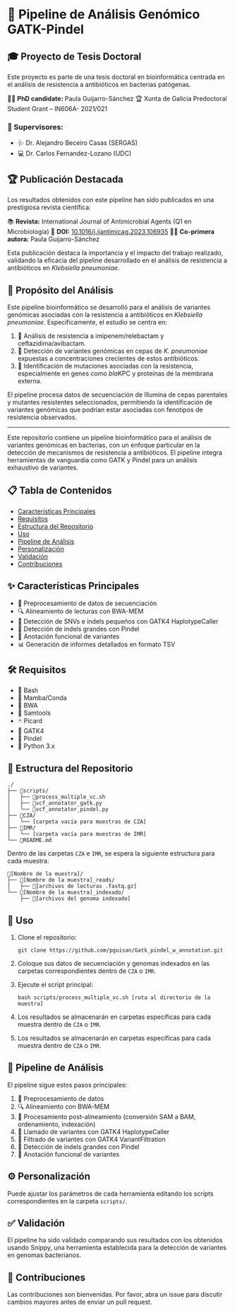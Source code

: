 # 🧬 Pipeline de Análisis Genómico GATK-Pindel

## 🎓 Proyecto de Tesis Doctoral

Este proyecto es parte de una tesis doctoral en bioinformática centrada en el análisis de resistencia a antibióticos en bacterias patógenas.

👩‍🔬 **PhD candidate:** Paula Guijarro-Sánchez
🏆 Xunta de Galicia Predoctoral Student Grant – IN606A- 2021/021

### 👥 Supervisores:

- 🩺 Dr. Alejandro Beceiro Casas (SERGAS)
- 💻 Dr. Carlos Fernandez-Lozano (UDC)

## 🏆 Publicación Destacada

Los resultados obtenidos con este pipeline han sido publicados en una prestigiosa revista científica:

📚 **Revista:** International Journal of Antimicrobial Agents (Q1 en Microbiología)
🔗 **DOI:** [10.1016/j.ijantimicag.2023.106935](https://doi.org/10.1016/j.ijantimicag.2023.106935)
👩‍🔬 **Co-primera autora:** Paula Guijarro-Sánchez

Esta publicación destaca la importancia y el impacto del trabajo realizado, validando la eficacia del pipeline desarrollado en el análisis de resistencia a antibióticos en *Klebsiella pneumoniae*.


## 🎯 Propósito del Análisis

Este pipeline bioinformático se desarrolló para el análisis de variantes genómicas asociadas con la resistencia a antibióticos en *Klebsiella pneumoniae*. Específicamente, el estudio se centra en:

1. 💊 Análisis de resistencia a imipenem/relebactam y ceftazidima/avibactam.
2. 🔬 Detección de variantes genómicas en cepas de *K. pneumoniae* expuestas a concentraciones crecientes de estos antibióticos.
3. 🧫 Identificación de mutaciones asociadas con la resistencia, especialmente en genes como *bla*KPC y proteínas de la membrana externa.

El pipeline procesa datos de secuenciación de Illumina de cepas parentales y mutantes resistentes seleccionados, permitiendo la identificación de variantes genómicas que podrían estar asociadas con fenotipos de resistencia observados.

---

Este repositorio contiene un pipeline bioinformático para el análisis de variantes genómicas en bacterias, con un enfoque particular en la detección de mecanismos de resistencia a antibióticos. El pipeline integra herramientas de vanguardia como GATK y Pindel para un análisis exhaustivo de variantes.

## 📋 Tabla de Contenidos

- [Características Principales](#-características-principales)
- [Requisitos](#-requisitos)
- [Estructura del Repositorio](#-estructura-del-repositorio)
- [Uso](#-uso)
- [Pipeline de Análisis](#-pipeline-de-análisis)
- [Personalización](#-personalización)
- [Validación](#-validación)
- [Contribuciones](#-contribuciones)

## ✨ Características Principales

- 🧹 Preprocesamiento de datos de secuenciación
- 🔍 Alineamiento de lecturas con BWA-MEM
- 🧩 Detección de SNVs e indels pequeños con GATK4 HaplotypeCaller
- 📏 Detección de indels grandes con Pindel
- 📝 Anotación funcional de variantes
- 📊 Generación de informes detallados en formato TSV

## 🛠 Requisitos

- 🐚 Bash
- 🐍 Mamba/Conda
- 🧬 BWA
- 🧰 Samtools
- 🃏 Picard
- 🧬 GATK4
- 📏 Pindel
- 🐍 Python 3.x

## 📂 Estructura del Repositorio
```
./
├── 📁scripts/
│   ├── 📜process_multiple_vc.sh
│   ├── 📜vcf_annotator_gatk.py
│   └── 📜vcf_annotator_pindel.py
├── 📁CZA/
│   └── [carpeta vacía para muestras de CZA]
├── 📁IMR/
│   └── [carpeta vacía para muestras de IMR]
└── 📄README.md
```

Dentro de las carpetas `CZA` e `IMR`, se espera la siguiente estructura para cada muestra:

```
📁[Nombre de la muestra]/
├── 📁[Nombre de la muestra]_reads/
│   ├── 📄[archivos de lecturas .fastq.gz]
└── 📁[Nombre de la muestra]_indexado/
    ├── 📄[archivos del genoma indexado]
```

## 🚀 Uso

1. Clone el repositorio:
   ```
   git clone https://github.com/pguisan/Gatk_pindel_w_annotation.git
   ```

2. Coloque sus datos de secuenciación y genomas indexados en las carpetas correspondientes dentro de `CZA` o `IMR`.

3. Ejecute el script principal:
   ```
   bash scripts/process_multiple_vc.sh [ruta al directorio de la muestra]
   ```

4. Los resultados se almacenarán en carpetas específicas para cada muestra dentro de `CZA` o `IMR`.
4. Los resultados se almacenarán en carpetas específicas para cada muestra dentro de `CZA` o `IMR`.

## 🔬 Pipeline de Análisis

El pipeline sigue estos pasos principales:

1. 🧹 Preprocesamiento de datos
2. 🔍 Alineamiento con BWA-MEM
3. 🔧 Procesamiento post-alineamiento (conversión SAM a BAM, ordenamiento, indexación)
4. 🧬 Llamado de variantes con GATK4 HaplotypeCaller
5. 🧫 Filtrado de variantes con GATK4 VariantFiltration
6. 📏 Detección de indels grandes con Pindel
7. 📝 Anotación funcional de variantes

## ⚙️ Personalización

Puede ajustar los parámetros de cada herramienta editando los scripts correspondientes en la carpeta `scripts/`. 

## ✅ Validación

El pipeline ha sido validado comparando sus resultados con los obtenidos usando Snippy, una herramienta establecida para la detección de variantes en genomas bacterianos.

## 👥 Contribuciones

Las contribuciones son bienvenidas. Por favor, abra un issue para discutir cambios mayores antes de enviar un pull request.
